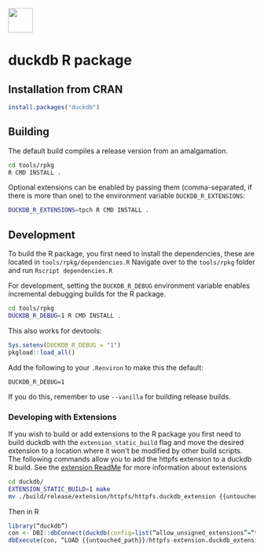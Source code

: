 <img src="https://duckdb.org/images/DuckDB_Logo_dl.png" height="50">

# duckdb R package

## Installation from CRAN

```r
install.packages("duckdb")
```

## Building

The default build compiles a release version from an amalgamation.

```sh
cd tools/rpkg
R CMD INSTALL .
```

Optional extensions can be enabled by passing them (comma-separated, if there is more than one) to the environment variable `DUCKDB_R_EXTENSIONS`:

```sh
DUCKDB_R_EXTENSIONS=tpch R CMD INSTALL .
```

## Development

To build the R package, you first need to install the dependencies, these are located in `tools/rpkg/dependencies.R`
Navigate over to the `tools/rpkg` folder and run `Rscript dependencies.R`

For development, setting the `DUCKDB_R_DEBUG` environment variable enables incremental debugging builds for the R package.

```sh
cd tools/rpkg
DUCKDB_R_DEBUG=1 R CMD INSTALL .
```

This also works for devtools:

```r
Sys.setenv(DUCKDB_R_DEBUG = "1")
pkgload::load_all()
```

Add the following to your `.Renviron` to make this the default:

```
DUCKDB_R_DEBUG=1
```

If you do this, remember to use `--vanilla` for building release builds.

### Developing with Extensions
If you wish to build or add extensions to the R package you first need to build duckdb with the 
`extension_static_build` flag and move the desired extension to a location where it won't be 
modified by other build scripts. The following commands allow you to add the httpfs extension to 
a duckdb R build. See the [extension ReadMe](https://github.com/duckdb/duckdb/tree/master/extension#readme) for more 
information about extensions 
```sh
cd duckdb/
EXTENSION_STATIC_BUILD=1 make
mv ./build/release/extension/httpfs/httpfs.duckdb_extension {{untouched_path}}/httpfs-extension.duckdb_extension
```
Then in R
```r
library(“duckdb”)
con <- DBI::dbConnect(duckdb(config=list(“allow_unsigned_extensions”=“true”)))
dbExecute(con, “LOAD {{untouched_path}}/httpfs-extension.duckdb_extension")
```